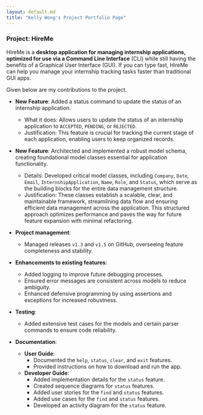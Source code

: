 ```yaml
---
layout: default.md
title: "Kelly Wong's Project Portfolio Page"
---
```


### Project: HireMe

HireMe is a **desktop application for managing internship applications, optimized for use via a Command Line Interface** (CLI) while still having the benefits of a Graphical User Interface (GUI). If you can type fast, HireMe can help you manage your internship tracking tasks faster than traditional GUI apps.

Given below are my contributions to the project.

* **New Feature**: Added a status command to update the status of an internship application.
  * What it does: Allows users to update the status of an internship application to `ACCEPTED`, `PENDING`, or `REJECTED`.
  * Justification: This feature is crucial for tracking the current stage of each application, enabling users to keep organized records.

* **New Feature**: Architected and implemented a robust model schema, creating foundational model classes essential for application functionality.
  * Details: Developed critical model classes, including `Company`, `Date`, `Email`, `InternshipApplication`, `Name`, `Role`, and `Status`, which serve as the building blocks for the entire data management structure.
  * Justification: These classes establish a scalable, clear, and maintainable framework, streamlining data flow and ensuring efficient data management across the application. This structured approach optimizes performance and paves the way for future feature expansion with minimal refactoring.

* **Project management**:
  * Managed releases `v1.3` and `v1.5` on GitHub, overseeing feature completeness and stability.

* **Enhancements to existing features**:
  * Added logging to improve future debugging processes.
  * Ensured error messages are consistent across models to reduce ambiguity.
  * Enhanced defensive programming by using assertions and exceptions for increased robustness.

* **Testing**:
  * Added extensive test cases for the models and certain parser commands to ensure code reliability.

* **Documentation**:
  * **User Guide**:
    * Documented the `help`, `status`, `clear`, and `exit` features.
    * Provided instructions on how to download and run the app.
  * **Developer Guide**:
    * Added implementation details for the `status` feature.
    * Created sequence diagrams for `status` features.
    * Added user stories for the `find` and `status` features.
    * Added use cases for the `find` and `status` features.
    * Developed an activity diagram for the `status` feature.